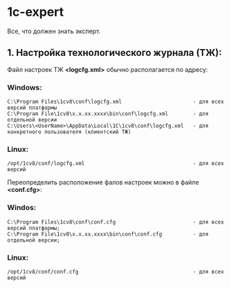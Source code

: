 # 1c-expert
Все, что должен знать эксперт.

## 1. Настройка технологического журнала (ТЖ):
  
Файл настроек ТЖ __<logcfg.xml>__ обычно располагается по адресу:  
  ### Windows:
  ```
  C:\Program Files\1cv8\conf\logcfg.xml                       - для всех версий платформы 
  C:\Program File\1cv8\x.x.xx.xxxx\bin\conf\logcfg.xml        - для отдельной версии
  C:\Users\<UserName>\AppData\Local\1C\1cv8\conf\logcfg.xml   - для конкретного пользователя (клиентский ТЖ)
  ```

  ### Linux:
  ```
  /opt/1cv8/conf/logcfg.xml                                   - для всех версий
  ``` 
Переопределить расположение фалов настроек можно в файле __<conf.cfg>__:
  ### Windos:
  ```
  C:\Program Files\1cv8\conf\conf.cfg                         - для всех версий платформы; 
  C:\Program File\1cv8\x.x.xx.xxxx\bin\conf\conf.cfg          - для отдельной версии;
  ```
### Linux:
  ```
  /opt/1cv8/conf/conf.cfg                                     - для всех версий
  ``` 